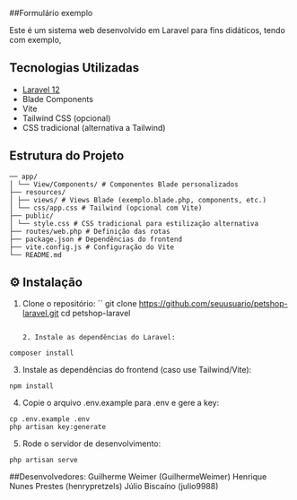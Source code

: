 ##Formulário exemplo

Este é um sistema web desenvolvido em Laravel para fins didáticos, tendo com exemplo,

##  Tecnologias Utilizadas

- [Laravel 12](https://laravel.com/)
- Blade Components
- Vite
- Tailwind CSS (opcional)
- CSS tradicional (alternativa a Tailwind)

## Estrutura do Projeto
```
── app/
│ └── View/Components/ # Componentes Blade personalizados
├── resources/
│ ├── views/ # Views Blade (exemplo.blade.php, components, etc.)
│ └── css/app.css # Tailwind (opcional com Vite)
├── public/
│ └── style.css # CSS tradicional para estilização alternativa
├── routes/web.php # Definição das rotas
├── package.json # Dependências do frontend
├── vite.config.js # Configuração do Vite
└── README.md
```
## ⚙️ Instalação

1. Clone o repositório:
   ``
   git clone https://github.com/seuusuario/petshop-laravel.git
   cd petshop-laravel
   ```

   2. Instale as dependências do Laravel:

```
composer install
```

3. Instale as dependências do frontend (caso use Tailwind/Vite):
```
npm install
```
4. Copie o arquivo .env.example para .env e gere a key:
```
cp .env.example .env
php artisan key:generate
```

5. Rode o servidor de desenvolvimento:
```
php artisan serve
```
##Desenvolvedores:
Guilherme Weimer (GuilhermeWeimer)
Henrique Nunes Prestes (henrypretzels)
Júlio Biscaíno (julio9988)
